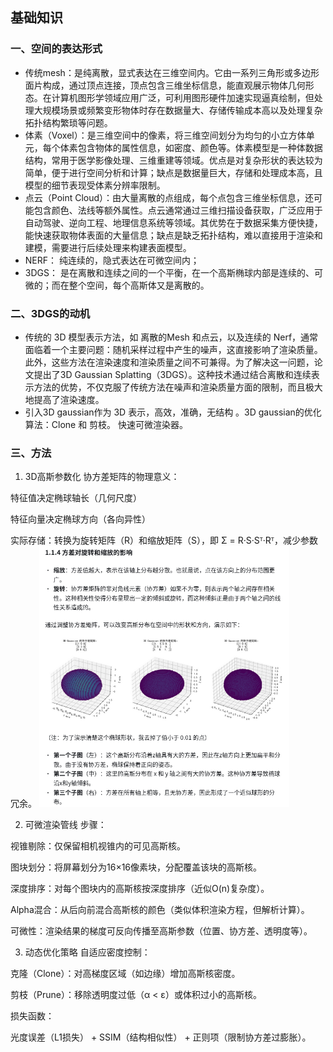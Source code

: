 ## 基础知识

### 一、空间的表达形式
- 传统mesh：是纯离散，显式表达在三维空间内。它由一系列三角形或多边形面片构成，通过顶点连接，顶点包含三维坐标信息，能直观展示物体几何形态。在计算机图形学领域应用广泛，可利用图形硬件加速实现逼真绘制，但处理大规模场景或频繁变形物体时存在数据量大、存储传输成本高以及处理复杂拓扑结构繁琐等问题。
- 体素（Voxel）：是三维空间中的像素，将三维空间划分为均匀的小立方体单元，每个体素包含物体的属性信息，如密度、颜色等。体素模型是一种体数据结构，常用于医学影像处理、三维重建等领域。优点是对复杂形状的表达较为简单，便于进行空间分析和计算；缺点是数据量巨大，存储和处理成本高，且模型的细节表现受体素分辨率限制。
- 点云（Point Cloud）：由大量离散的点组成，每个点包含三维坐标信息，还可能包含颜色、法线等额外属性。点云通常通过三维扫描设备获取，广泛应用于自动驾驶、逆向工程、地理信息系统等领域。其优势在于数据采集方便快捷，能快速获取物体表面的大量信息；缺点是缺乏拓扑结构，难以直接用于渲染和建模，需要进行后续处理来构建表面模型。
- NERF： 纯连续的，隐式表达在可微空间内；
- 3DGS： 是在离散和连续之间的一个平衡，在一个高斯椭球内部是连续的、可微的；而在整个空间，每个高斯体又是离散的。


### 二、3DGS的动机
- 传统的 3D 模型表示方法，如 离散的Mesh 和点云，以及连续的 Nerf，通常面临着一个主要问题：随机采样过程中产生的噪声，这直接影响了渲染质量。此外，这些方法在渲染速度和渲染质量之间不可兼得。为了解决这一问题，论文提出了3D Gaussian Splatting（3DGS）。这种技术通过结合离散和连续表示方法的优势，不仅克服了传统方法在噪声和渲染质量方面的限制，而且极大地提高了渲染速度。
- 引入3D gaussian作为 3D 表示，高效，准确，无结构 。3D gaussian的优化算法：Clone 和 剪枝。 快速可微渲染器。


### 三、方法
1. 3D高斯参数化
协方差矩阵的物理意义：

特征值决定椭球轴长（几何尺度）

特征向量决定椭球方向（各向异性）

实际存储：转换为旋转矩阵（R）和缩放矩阵（S），即 Σ = R·S·Sᵀ·Rᵀ，减少参数冗余。
<img src="media/3DGS.png" alt="3D高斯椭球" width="400" />

2. 可微渲染管线
步骤：

视锥剔除：仅保留相机视锥内的可见高斯核。

图块划分：将屏幕划分为16×16像素块，分配覆盖该块的高斯核。

深度排序：对每个图块内的高斯核按深度排序（近似O(n)复杂度）。

Alpha混合：从后向前混合高斯核的颜色（类似体积渲染方程，但解析计算）。

可微性：渲染结果的梯度可反向传播至高斯参数（位置、协方差、透明度等）。

3. 动态优化策略
自适应密度控制：

克隆（Clone）：对高梯度区域（如边缘）增加高斯核密度。

剪枝（Prune）：移除透明度过低（α < ε）或体积过小的高斯核。

损失函数：

光度误差（L1损失） + SSIM（结构相似性） + 正则项（限制协方差过膨胀）。

